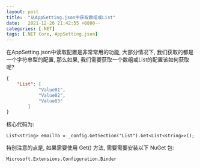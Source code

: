 ```yaml
---
layout: post
title:  "从AppSetting.json中获取数组或List"
date:   2021-12-26 21:42:55 +0800--
categories: [.NET]
tags: [.NET Core, AppSetting.json]  
---
```


在AppSetting.json中读取配置是非常常用的功能, 大部分情况下, 我们获取的都是一个字符串型的配置, 那么如果, 我们需要获取一个数组或List的配置该如何获取呢?

```Json
{
	"List": [
			"Value01",
			"Value02",
			"Value03"
		]
}
```

核心代码为:
```CSharp
List<string> emailTo = _config.GetSection("List").Get<List<string>>();
```

特别注意的点是, 如果需要使用 Get<T>() 方法, 需要需要安装以下 NuGet 包:
```CSharp
Microsoft.Extensions.Configuration.Binder
```
